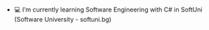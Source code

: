 
- 💻 I’m currently learning Software Engineering with C# in SoftUni (Software University - softuni.bg)


